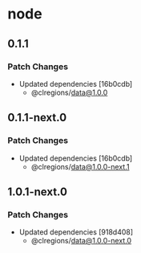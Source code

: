 # node

## 0.1.1

### Patch Changes

- Updated dependencies [16b0cdb]
  - @clregions/data@1.0.0

## 0.1.1-next.0

### Patch Changes

- Updated dependencies [16b0cdb]
  - @clregions/data@1.0.0-next.1

## 1.0.1-next.0

### Patch Changes

- Updated dependencies [918d408]
  - @clregions/data@1.0.0-next.0
